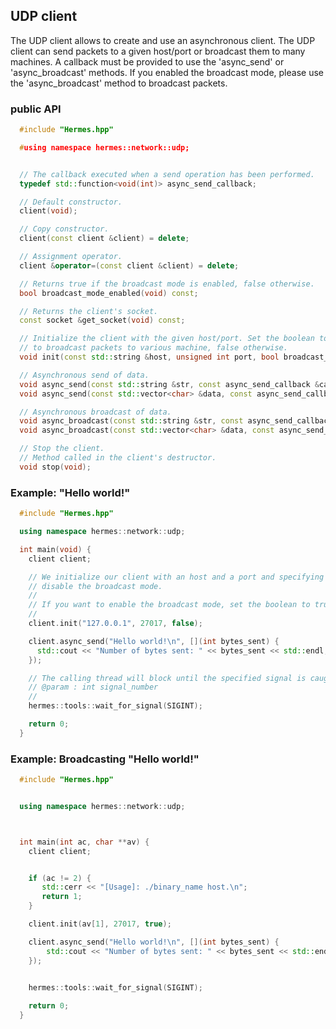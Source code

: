 ## UDP client


The UDP client allows to create and use an asynchronous client. The UDP client can send packets to a given host/port
or broadcast them to many machines. A callback must be provided to use the 'async_send' or 'async_broadcast' methods.
If you enabled the broadcast mode, please use the 'async_broadcast' method to broadcast packets.


### public API


```cpp
  #include "Hermes.hpp"

  #using namespace hermes::network::udp;


  // The callback executed when a send operation has been performed.
  typedef std::function<void(int)> async_send_callback;

  // Default constructor.
  client(void);

  // Copy constructor.
  client(const client &client) = delete;

  // Assignment operator.
  client &operator=(const client &client) = delete;

  // Returns true if the broadcast mode is enabled, false otherwise.
  bool broadcast_mode_enabled(void) const;

  // Returns the client's socket.
  const socket &get_socket(void) const;

  // Initialize the client with the given host/port. Set the boolean to true if you want
  // to broadcast packets to various machine, false otherwise.
  void init(const std::string &host, unsigned int port, bool broadcast_mode);

  // Asynchronous send of data.
  void async_send(const std::string &str, const async_send_callback &callback);
  void async_send(const std::vector<char> &data, const async_send_callback &callback);

  // Asynchronous broadcast of data.
  void async_broadcast(const std::string &str, const async_send_callback &callback);
  void async_broadcast(const std::vector<char> &data, const async_send_callback &callback);

  // Stop the client.
  // Method called in the client's destructor.
  void stop(void);
```


### Example: "Hello world!"


```cpp
  #include "Hermes.hpp"

  using namespace hermes::network::udp;

  int main(void) {
    client client;

    // We initialize our client with an host and a port and specifying to
    // disable the broadcast mode.
    //
    // If you want to enable the broadcast mode, set the boolean to true and use the function 'async_broadcast' instead of 'async_send'.
    //
    client.init("127.0.0.1", 27017, false);

    client.async_send("Hello world!\n", [](int bytes_sent) {
      std::cout << "Number of bytes sent: " << bytes_sent << std::endl;
    });

    // The calling thread will block until the specified signal is caught.
    // @param : int signal_number
    //
    hermes::tools::wait_for_signal(SIGINT);

    return 0;
  }

```


### Example: Broadcasting "Hello world!"



```cpp
  #include "Hermes.hpp"


  using namespace hermes::network::udp;



  int main(int ac, char **av) {
    client client;


    if (ac != 2) {
       std::cerr << "[Usage]: ./binary_name host.\n";
       return 1;
    }

    client.init(av[1], 27017, true);

    client.async_send("Hello world!\n", [](int bytes_sent) {
    	std::cout << "Number of bytes sent: " << bytes_sent << std::endl;
    });
    

    hermes::tools::wait_for_signal(SIGINT);

    return 0;
  }
```